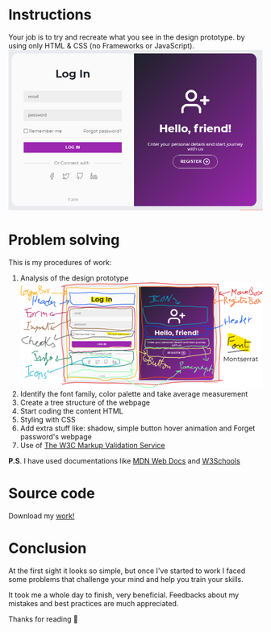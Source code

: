 # Instructions
Your job is to try and recreate what you see in the design prototype. by using only HTML & CSS (no Frameworks or JavaScript).
![design prototype](https://raw.githubusercontent.com/AymenBrxII/1MAC-FrontEndWebDev./master/Challenges/Front%20End%20Web%20Dev%20Contest%3A%20September%202019/design%20prototype.png)

# Problem solving
This is my procedures of work:
1. Analysis of the design prototype
  ![design prototype analysis](https://raw.githubusercontent.com/AymenBrxII/1MAC-FrontEndWebDev./master/Challenges/Front%20End%20Web%20Dev%20Contest%3A%20September%202019/design%20prototype%20analysis.png)
2. Identify the font family, color palette and take average measurement
3. Create a tree structure of the webpage
4. Start coding the content HTML
5. Styling with CSS
6. Add extra stuff like: shadow, simple button hover animation and Forget password's webpage
7. Use of [The W3C Markup Validation Service](https://validator.w3.org/)

**P.S**. I have used documentations like [MDN Web Docs](https://developer.mozilla.org/en-US/) and [W3Schools](https://www.w3schools.com/)

# Source code
Download my [work!](https://github.com/AymenBrxII/1MAC-FrontEndWebDev./tree/master/Challenges/Front%20End%20Web%20Dev%20Contest:%20September%202019/Source%20files)

# Conclusion
At the first sight it looks so simple, but once I've started to work I faced some problems that challenge your mind and help you train your skills.

It took me a whole day to finish, very beneficial. Feedbacks about my mistakes and best practices are much appreciated.

Thanks for reading 🙂
